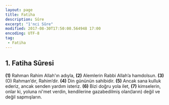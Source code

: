 ```yaml
---
layout: page
title: Fatiha
description: Sûre
excerpt: "1'nci Sûre"
modified: 2017-08-30T17:50:00.564948 17:00
encoding: UTF-8
tag: 
 - Fatiha
---
```


## 1. Fatiha Sûresi

**(1)** Rahman Rahim Allah'ın adıyla,
**(2)** Alemlerin Rabbi Allah’a hamdolsun.
**(3)** (O) Rahman’dır, Rahim’dir.
**(4)** Din gününün sahibidir.
**(5)** Ancak sana kulluk ederiz, ancak senden yardım isteriz.
**(6)** Bizi doğru yola ilet,
**(7)** kimselerin, onlar ki, yoluna ni'met verdin, kendilerine gazabedilmiş olan(ların) değil ve değil sapmışların.
